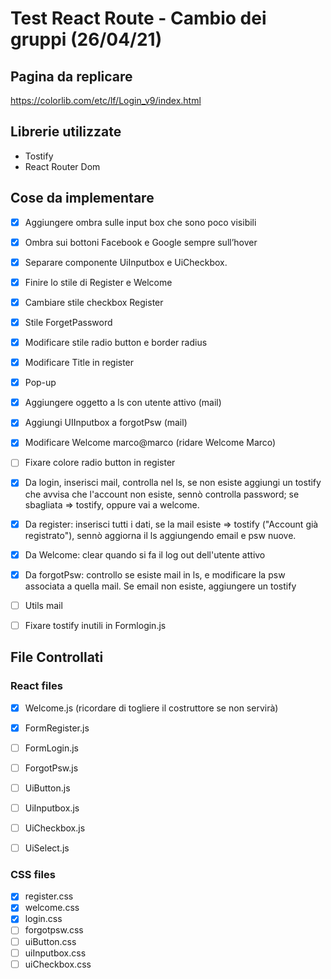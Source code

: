 # Test React Route - Cambio dei gruppi (26/04/21)

## Pagina da replicare

https://colorlib.com/etc/lf/Login_v9/index.html

## Librerie utilizzate

- Tostify
- React Router Dom

## Cose da implementare

- [x] Aggiungere ombra sulle input box che sono poco visibili
- [x] Ombra sui bottoni Facebook e Google sempre sull’hover
- [x] Separare componente UiInputbox e UiCheckbox.
- [x] Finire lo stile di Register e Welcome
- [x] Cambiare stile checkbox Register
- [x] Stile ForgetPassword
- [x] Modificare stile radio button e border radius
- [x] Modificare Title in register
- [x] Pop-up

- [x] Aggiungere oggetto a ls con utente attivo (mail)
- [x] Aggiungi UIInputbox a forgotPsw (mail)
- [x] Modificare Welcome marco@marco (ridare Welcome Marco)
- [ ] Fixare colore radio button in register

- [x] Da login, inserisci mail, controlla nel ls, se non esiste aggiungi un tostify che avvisa che l'account non esiste, sennò controlla password; se sbagliata => tostify, oppure vai a welcome.
- [x] Da register: inserisci tutti i dati, se la mail esiste => tostify ("Account già registrato"), sennò aggiorna il ls aggiungendo email e psw nuove.
- [x] Da Welcome: clear quando si fa il log out dell'utente attivo

- [x] Da forgotPsw: controllo se esiste mail in ls, e modificare la psw associata a quella mail. Se email non esiste, aggiungere un tostify

-[ ] Utils mail
-[ ] Fixare tostify inutili in Formlogin.js

## File Controllati

### React files

- [x] Welcome.js (ricordare di togliere il costruttore se non servirà)
- [x] FormRegister.js
- [ ] FormLogin.js
- [ ] ForgotPsw.js
- [ ] UiButton.js
- [ ] UiInputbox.js
- [ ] UiCheckbox.js
- [ ] UiSelect.js


### CSS files

- [x] register.css
- [x] welcome.css
- [x] login.css
- [ ] forgotpsw.css
- [ ] uiButton.css
- [ ] uiInputbox.css
- [ ] uiCheckbox.css
